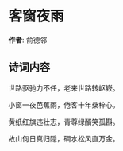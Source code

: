 # 客窗夜雨

**作者**: 俞德邻

## 诗词内容

世路驱驰力不任，老来世路转岖嵚。

小窗一夜芭蕉雨，倦客十年桑梓心。

黄纸红旗违壮志，青尊绿醑笑孤斟。

故山何日真归隠，磵水松风直万金。

